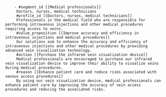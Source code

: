         - #segment_id [[Medical professionals]]
         Doctors, nurses, medical technicians
         #profile_id [[Doctors, nurses, medical technicians]]
         Professionals in the medical field who are responsible for performing intravenous injections and other medical procedures requiring access to veins.
         #value_proposition [[Improve accuracy and efficiency in intravenous injections and medical procedures]]
         Our solutions aim to enhance the accuracy and efficiency of intravenous injections and other medical procedures by providing advanced vein visualization technology.
         #action [[Purchase the infrared vein visualization device]]
         Medical professionals are encouraged to purchase our infrared vein visualization device to improve their ability to visualize veins during medical procedures.
         #reason [[Enhance patient care and reduce risks associated with venous access procedures]]
         By using our vein visualization device, medical professionals can enhance patient care by improving the accuracy of vein access procedures and reducing the associated risks.



